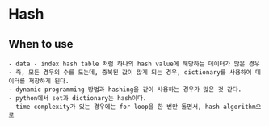 # Hash 

## When to use 
    - data - index hash table 처럼 하나의 hash value에 해당하는 데이터가 많은 경우 
    - 즉, 모든 경우의 수를 도는데, 중복된 값이 많게 되는 경우, dictionary를 사용하여 데이터를 저장하게 된다. 
    - dynamic programming 방법과 hashing을 같이 사용하는 경우가 많은 것 같다. 
    - python에서 set과 dictionary는 hash이다.  
    - time complexity가 있는 경우에는 for loop을 한 번만 돌면서, hash algorithm으로 